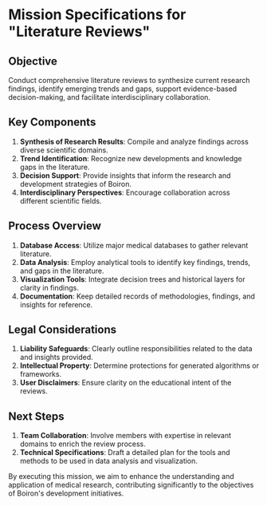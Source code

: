 # Mission Specifications for "Literature Reviews"

## Objective
Conduct comprehensive literature reviews to synthesize current research findings, identify emerging trends and gaps, support evidence-based decision-making, and facilitate interdisciplinary collaboration. 

## Key Components
1. **Synthesis of Research Results**: Compile and analyze findings across diverse scientific domains.
2. **Trend Identification**: Recognize new developments and knowledge gaps in the literature.
3. **Decision Support**: Provide insights that inform the research and development strategies of Boiron.
4. **Interdisciplinary Perspectives**: Encourage collaboration across different scientific fields.

## Process Overview
1. **Database Access**: Utilize major medical databases to gather relevant literature.
2. **Data Analysis**: Employ analytical tools to identify key findings, trends, and gaps in the literature.
3. **Visualization Tools**: Integrate decision trees and historical layers for clarity in findings.
4. **Documentation**: Keep detailed records of methodologies, findings, and insights for reference.

## Legal Considerations
1. **Liability Safeguards**: Clearly outline responsibilities related to the data and insights provided.
2. **Intellectual Property**: Determine protections for generated algorithms or frameworks.
3. **User Disclaimers**: Ensure clarity on the educational intent of the reviews.

## Next Steps
1. **Team Collaboration**: Involve members with expertise in relevant domains to enrich the review process.
2. **Technical Specifications**: Draft a detailed plan for the tools and methods to be used in data analysis and visualization. 

By executing this mission, we aim to enhance the understanding and application of medical research, contributing significantly to the objectives of Boiron's development initiatives.